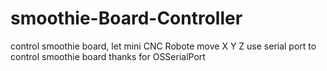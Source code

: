 # smoothie-Board-Controller
control smoothie board, let mini CNC Robote move X Y Z
use serial port to control smoothie board
thanks for OSSerialPort
